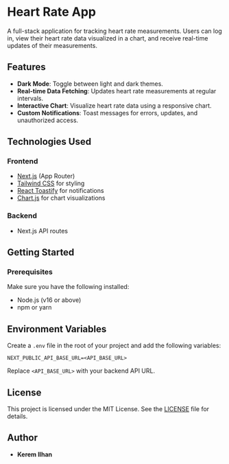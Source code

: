 # Heart Rate App

A full-stack application for tracking heart rate measurements. Users can log in, view their heart rate data visualized in a chart, and receive real-time updates of their measurements.

## Features

-   **Dark Mode**: Toggle between light and dark themes.
-   **Real-time Data Fetching**: Updates heart rate measurements at regular intervals.
-   **Interactive Chart**: Visualize heart rate data using a responsive chart.
-   **Custom Notifications**: Toast messages for errors, updates, and unauthorized access.

## Technologies Used

### Frontend

-   [Next.js](https://nextjs.org/) (App Router)
-   [Tailwind CSS](https://tailwindcss.com/) for styling
-   [React Toastify](https://fkhadra.github.io/react-toastify/) for notifications
-   [Chart.js](https://www.chartjs.org/) for chart visualizations

### Backend

-   Next.js API routes

## Getting Started

### Prerequisites

Make sure you have the following installed:

-   Node.js (v16 or above)
-   npm or yarn

## Environment Variables

Create a `.env` file in the root of your project and add the following variables:

```env
NEXT_PUBLIC_API_BASE_URL=<API_BASE_URL>
```

Replace `<API_BASE_URL>` with your backend API URL.

## License

This project is licensed under the MIT License. See the [LICENSE](LICENSE) file for details.

## Author

-   **Kerem Ilhan**
